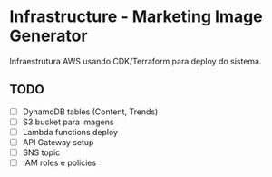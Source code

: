 # Infrastructure - Marketing Image Generator

Infraestrutura AWS usando CDK/Terraform para deploy do sistema.

## TODO
- [ ] DynamoDB tables (Content, Trends)
- [ ] S3 bucket para imagens
- [ ] Lambda functions deploy
- [ ] API Gateway setup
- [ ] SNS topic
- [ ] IAM roles e policies